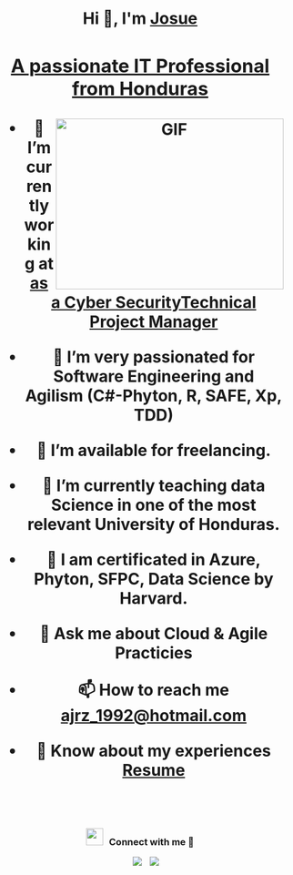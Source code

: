 <h1 align="center">Hi 👋, I'm <a href="[https://100rabhcsmc.github.io/Me.io/](https://github.com/ajrz1992)" target="blank"> Josue
<h3 align="center">A passionate IT Professional from Honduras </h3>

<a target="_blank" align="center">
  <img align="right" top="500" height="300" width="400" alt="GIF" src="https://media.giphy.com/media/SWoSkN6DxTszqIKEqv/giphy.gif">
</a>

- 🔭 I’m currently working at <a href="https://www.bcie.org/" target="blank">as a Cyber SecurityTechnical Project Manager</a>

- 🌱 I’m very passionated for Software Engineering and Agilism (C#-Phyton, R, SAFE, Xp, TDD)

- 🤝 I’m available for freelancing.

- 🌱 I’m currently teaching data Science in one of the most relevant University of Honduras.

- 📝 I am certificated in Azure, Phyton, SFPC, Data Science by Harvard.

- 💬 Ask me about **Cloud & Agile Practicies**

- 📫 How to reach me **ajrz_1992@hotmail.com**

- 📄 Know about my experiences <a href="https://github.com/ajrz1992/ajrz1992/blob/main/Curriculum%20Vitae.pdf" target="blank">Resume</a>
<br/>
<h3 align="center" > <img src="https://media.giphy.com/media/iY8CRBdQXODJSCERIr/giphy.gif" width="30" height="30" style="margin-right: 10px;">Connect with me 🤝 </h3>

<p align="center">

 <div align="center"  class="icons-social" style="margin-left: 10px;">
        <a style="margin-left: 10px;"  target="_blank" href="https://www.linkedin.com/in/josue-rodriguez-291312174/">
			<img src="https://img.icons8.com/doodle/40/000000/linkedin--v2.png"></a>
        <a style="margin-left: 10px;" target="_blank" href="https://github.com/ajrz1992">
		<img src="https://img.icons8.com/doodle/40/000000/github--v1.png"></a>
      </div>

</p>

